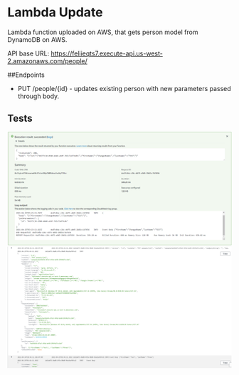 # Lambda Update

Lambda function uploaded on AWS, that gets person model from DynamoDB on AWS.

API base URL: https://feliieqts7.execute-api.us-west-2.amazonaws.com/people/

##Endpoints

- PUT /people/{id} - updates existing person with new parameters passed through body.

## Tests

![Test1](./updateTest.png)
![Test2](./updateTest2.png)